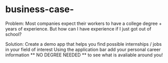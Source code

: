 # business-case-

Problem: Most companies expect their workers to have a college degree + years of experience. But how can I have experience if I just got out of school?

Solution: Create a demo app that helps you find possible internships / jobs in your field of interest 
Using the application bar add your personal career information ** NO DEGREE NEEDED ** to see what is avaliable around you! 
